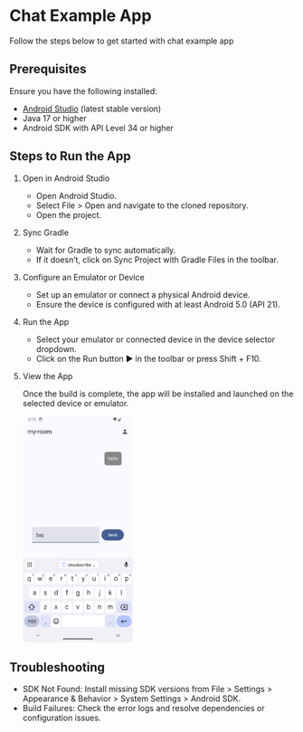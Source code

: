 # Chat Example App

Follow the steps below to get started with chat example app

## Prerequisites

Ensure you have the following installed:
- [Android Studio](https://developer.android.com/studio) (latest stable version)
- Java 17 or higher
- Android SDK with API Level 34 or higher

## Steps to Run the App

1. Open in Android Studio

   - Open Android Studio.
   - Select File > Open and navigate to the cloned repository.
   - Open the project.

2. Sync Gradle

   - Wait for Gradle to sync automatically.
   - If it doesn’t, click on Sync Project with Gradle Files in the toolbar.

3. Configure an Emulator or Device

   - Set up an emulator or connect a physical Android device.
   - Ensure the device is configured with at least Android 5.0 (API 21).

4. Run the App

   - Select your emulator or connected device in the device selector dropdown.
   - Click on the Run button ▶️ in the toolbar or press Shift + F10.

5. View the App

    Once the build is complete, the app will be installed and launched on the selected device or emulator.

    <img alt="Ably Chat Example" height="400" src="/images/example-app-screenshot.png"/>

## Troubleshooting

- SDK Not Found: Install missing SDK versions from File > Settings > Appearance & Behavior > System Settings > Android SDK.
- Build Failures: Check the error logs and resolve dependencies or configuration issues.
